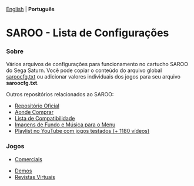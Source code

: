 [English](README.md) | **Português**

# SAROO - Lista de Configurações

### Sobre

Vários arquivos de configurações para funcionamento no cartucho SAROO do Sega Saturn. Você pode copiar o conteúdo do arquivo global [saroocfg.txt](./saroocfg/pt-br/saroocfg.txt) ou adicionar valores individuais dos jogos para seu arquivo **saroocfg.txt**.

Outros repositórios relacionados ao SAROO:

- [Repositório Oficial](https://github.com/tpunix/SAROO)
- [Aonde Comprar](https://github.com/williamdsw/saroo-compatibility-list/Info/Buy/README.md)
- [Lista de Compatibilidade](https://github.com/williamdsw/saroo-compatibility-list)
- [Imagens de Fundo e Música para o Menu](https://github.com/williamdsw/saroo-backgrounds)
- [Playlist no YouTube com jogos testados (+ 1180 vídeos)](https://www.youtube.com/playlist?list=PLmsMlzwbRlgLngxWI9ZzPK44Gix1Ek-ZO)

### Jogos

<!-- - [Betas](Sections/Betas/en-us/README.md) -->

- [Comerciais](Sections/Retails/en-us/README.md)
<!-- - [Compilações](Sections/Compilations/en-us/README.md) -->
- [Demos](Sections/Demos/en-us/README.md)
  <!-- - [Homebrews](Sections/Homebrews/README.md) -->
- [Revistas Virtuais](Sections/Magazines/README.md)
<!-- - [Romhacks](Sections/Romhacks/README.md) -->
